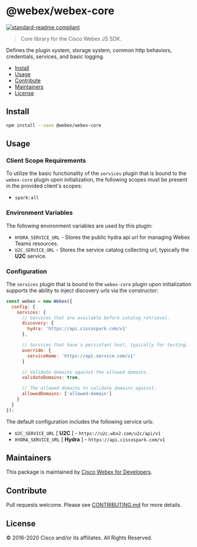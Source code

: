 # @webex/webex-core

[![standard-readme compliant](https://img.shields.io/badge/readme%20style-standard-brightgreen.svg?style=flat-square)](https://github.com/RichardLitt/standard-readme)

> Core library for the Cisco Webex JS SDK.

Defines the plugin system, storage system, common http behaviors, credentials, services, and basic logging.

- [Install](#install)
- [Usage](#usage)
- [Contribute](#contribute)
- [Maintainers](#maintainers)
- [License](#license)

## Install

```bash
npm install --save @webex/webex-core
```

## Usage

### Client Scope Requirements

To utilize the basic functionality of the `services` plugin that is bound to the `webex-core` plugin upon initialization, the following scopes must be present in the provided client's scopes:

- `spark:all`

### Environment Variables

The following environment variables are used by this plugin:

- `HYDRA_SERVICE_URL` - Stores the public hydra api url for managing Webex Teams resources.
- `U2C_SERVICE_URL` - Stores the service catalog collecting url, typically the **U2C** service.

### Configuration

The `services` plugin that is bound to the `webex-core` plugin upon initialization supports the ability to inject discovery urls via the constructor:

```js
const webex = new Webex({
  config: {
    services: {
      // Services that are available before catalog retrieval.
      discovery: {
        hydra: 'https://api.ciscospark.com/v1'
      },

      // Services that have a persistant host, typically for testing.
      override: {
        serviceName: 'https://api.service.com/v1'
      }

      // Validate domains against the allowed domains.
      validateDomains: true,

      // The allowed domains to validate domains against.
      allowedDomains: ['allowed-domain']
    }
  }
});
```

The default configuration includes the following service urls:

- `U2C_SERVICE_URL` [ **U2C** ] - `https://u2c.wbx2.com/u2c/api/v1`
- `HYDRA_SERVICE_URL` [ **Hydra** ] - `https://api.ciscospark.com/v1`

## Maintainers

This package is maintained by [Cisco Webex for Developers](https://developer.webex.com/).

## Contribute

Pull requests welcome. Please see [CONTRIBUTING.md](https://github.com/webex/webex-js-sdk/blob/master/CONTRIBUTING.md) for more details.

## License

© 2016-2020 Cisco and/or its affiliates. All Rights Reserved.
